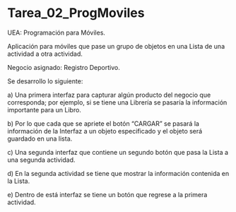 # Tarea_02_ProgMoviles

UEA: Programación para Móviles.

Aplicación para móviles que pase un grupo de objetos en una Lista de una actividad a otra actividad.

Negocio asignado: Registro Deportivo.

Se desarrollo lo siguiente:

a) Una primera interfaz para capturar algún producto del negocio que corresponda; por ejemplo, si se tiene una Librería se pasaría la información importante para un Libro.

b) Por lo que cada que se apriete el botón “CARGAR” se pasará la información de la Interfaz a un objeto especificado y el objeto será guardado en una lista.

c) Una segunda interfaz que contiene un segundo botón que pasa la Lista a una segunda actividad.

d) En la segunda actividad se tiene que mostrar la información contenida en la Lista.

e) Dentro de está interfaz se tiene un botón que regrese a la primera actividad.
